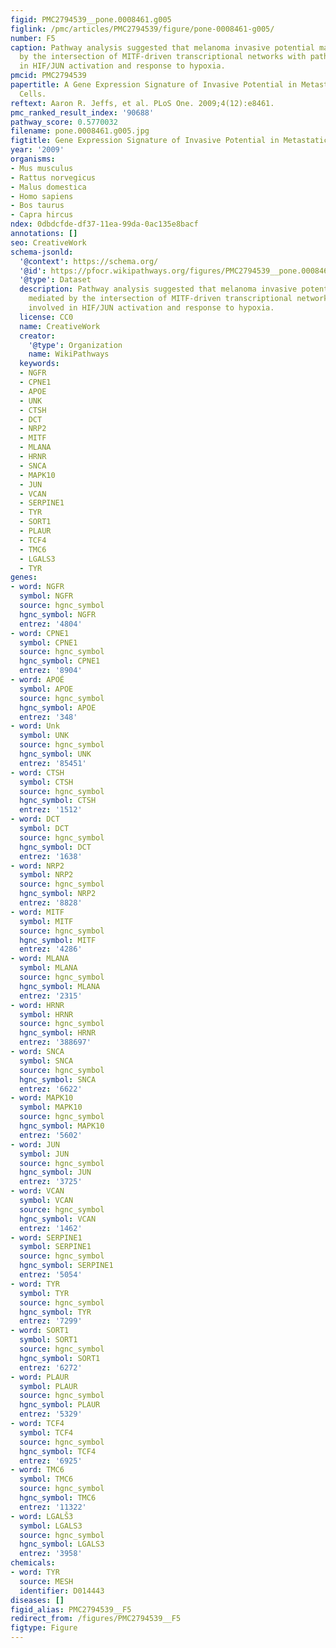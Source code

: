 ```yaml
---
figid: PMC2794539__pone.0008461.g005
figlink: /pmc/articles/PMC2794539/figure/pone-0008461-g005/
number: F5
caption: Pathway analysis suggested that melanoma invasive potential may be mediated
  by the intersection of MITF-driven transcriptional networks with pathways involved
  in HIF/JUN activation and response to hypoxia.
pmcid: PMC2794539
papertitle: A Gene Expression Signature of Invasive Potential in Metastatic Melanoma
  Cells.
reftext: Aaron R. Jeffs, et al. PLoS One. 2009;4(12):e8461.
pmc_ranked_result_index: '90688'
pathway_score: 0.5770032
filename: pone.0008461.g005.jpg
figtitle: Gene Expression Signature of Invasive Potential in Metastatic Melanoma Cells
year: '2009'
organisms:
- Mus musculus
- Rattus norvegicus
- Malus domestica
- Homo sapiens
- Bos taurus
- Capra hircus
ndex: 0dbdcfde-df37-11ea-99da-0ac135e8bacf
annotations: []
seo: CreativeWork
schema-jsonld:
  '@context': https://schema.org/
  '@id': https://pfocr.wikipathways.org/figures/PMC2794539__pone.0008461.g005.html
  '@type': Dataset
  description: Pathway analysis suggested that melanoma invasive potential may be
    mediated by the intersection of MITF-driven transcriptional networks with pathways
    involved in HIF/JUN activation and response to hypoxia.
  license: CC0
  name: CreativeWork
  creator:
    '@type': Organization
    name: WikiPathways
  keywords:
  - NGFR
  - CPNE1
  - APOE
  - UNK
  - CTSH
  - DCT
  - NRP2
  - MITF
  - MLANA
  - HRNR
  - SNCA
  - MAPK10
  - JUN
  - VCAN
  - SERPINE1
  - TYR
  - SORT1
  - PLAUR
  - TCF4
  - TMC6
  - LGALS3
  - TYR
genes:
- word: NGFR
  symbol: NGFR
  source: hgnc_symbol
  hgnc_symbol: NGFR
  entrez: '4804'
- word: CPNE1
  symbol: CPNE1
  source: hgnc_symbol
  hgnc_symbol: CPNE1
  entrez: '8904'
- word: APOÉ
  symbol: APOE
  source: hgnc_symbol
  hgnc_symbol: APOE
  entrez: '348'
- word: Unk
  symbol: UNK
  source: hgnc_symbol
  hgnc_symbol: UNK
  entrez: '85451'
- word: CTSH
  symbol: CTSH
  source: hgnc_symbol
  hgnc_symbol: CTSH
  entrez: '1512'
- word: DCT
  symbol: DCT
  source: hgnc_symbol
  hgnc_symbol: DCT
  entrez: '1638'
- word: NRP2
  symbol: NRP2
  source: hgnc_symbol
  hgnc_symbol: NRP2
  entrez: '8828'
- word: MITF
  symbol: MITF
  source: hgnc_symbol
  hgnc_symbol: MITF
  entrez: '4286'
- word: MLANA
  symbol: MLANA
  source: hgnc_symbol
  hgnc_symbol: MLANA
  entrez: '2315'
- word: HRNR
  symbol: HRNR
  source: hgnc_symbol
  hgnc_symbol: HRNR
  entrez: '388697'
- word: SNCA
  symbol: SNCA
  source: hgnc_symbol
  hgnc_symbol: SNCA
  entrez: '6622'
- word: MAPK10
  symbol: MAPK10
  source: hgnc_symbol
  hgnc_symbol: MAPK10
  entrez: '5602'
- word: JUN
  symbol: JUN
  source: hgnc_symbol
  hgnc_symbol: JUN
  entrez: '3725'
- word: VCAN
  symbol: VCAN
  source: hgnc_symbol
  hgnc_symbol: VCAN
  entrez: '1462'
- word: SERPINE1
  symbol: SERPINE1
  source: hgnc_symbol
  hgnc_symbol: SERPINE1
  entrez: '5054'
- word: TYR
  symbol: TYR
  source: hgnc_symbol
  hgnc_symbol: TYR
  entrez: '7299'
- word: SORT1
  symbol: SORT1
  source: hgnc_symbol
  hgnc_symbol: SORT1
  entrez: '6272'
- word: PLAUR
  symbol: PLAUR
  source: hgnc_symbol
  hgnc_symbol: PLAUR
  entrez: '5329'
- word: TCF4
  symbol: TCF4
  source: hgnc_symbol
  hgnc_symbol: TCF4
  entrez: '6925'
- word: TMC6
  symbol: TMC6
  source: hgnc_symbol
  hgnc_symbol: TMC6
  entrez: '11322'
- word: LGALŠ3
  symbol: LGALS3
  source: hgnc_symbol
  hgnc_symbol: LGALS3
  entrez: '3958'
chemicals:
- word: TYR
  source: MESH
  identifier: D014443
diseases: []
figid_alias: PMC2794539__F5
redirect_from: /figures/PMC2794539__F5
figtype: Figure
---
```

